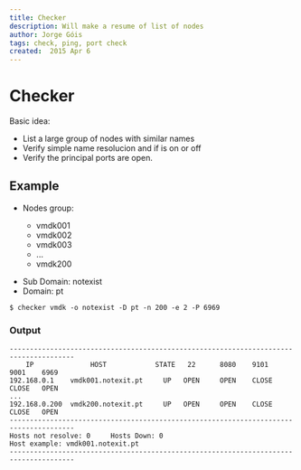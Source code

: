 ```yaml
---
title: Checker
description: Will make a resume of list of nodes
author: Jorge Góis
tags: check, ping, port check
created:  2015 Apr 6
---
```


# Checker

Basic idea:

 * List a large group of nodes with similar names
 * Verify simple name resolucion and if is on or off
 * Verify the principal ports are open.

## Example

* Nodes group:

	- vmdk001
    - vmdk002
    - vmdk003
    - ...
    - vmdk200
    
- Sub Domain: notexist
- Domain: pt

```shell
$ checker vmdk -o notexist -D pt -n 200 -e 2 -P 6969
```

### Output
```
--------------------------------------------------------------------------------------
	IP				HOST			STATE	22		8080	9101	9001	6969
192.168.0.1	   vmdk001.notexit.pt	  UP   OPEN		OPEN	CLOSE	CLOSE	OPEN
...
192.168.0.200  vmdk200.notexit.pt	  UP   OPEN		OPEN	CLOSE	CLOSE	OPEN
--------------------------------------------------------------------------------------
Hosts not resolve: 0 	 Hosts Down: 0
Host example: vmdk001.notexit.pt
--------------------------------------------------------------------------------------
